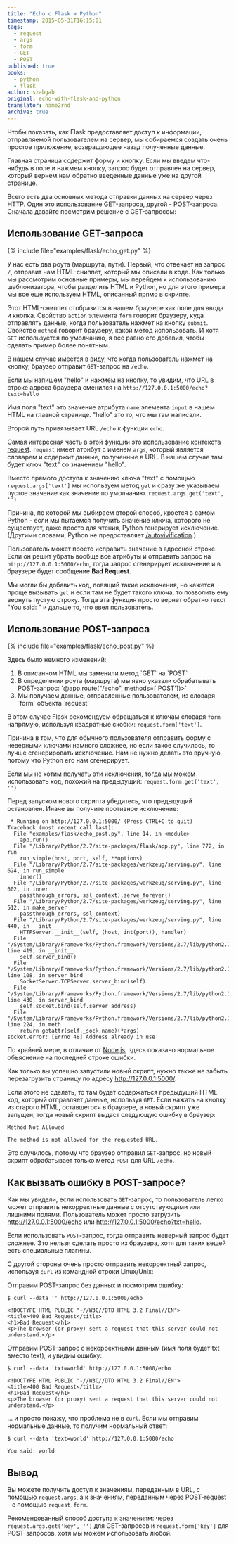 ```yaml
---
title: "Echo с Flask и Python"
timestamp: 2015-05-31T16:15:01
tags:
  - request
  - args
  - form
  - GET
  - POST
published: true
books:
  - python
  - flask
author: szabgab
original: echo-with-flask-and-python
translator: name2rnd
archive: true
---
```



Чтобы показать, как Flask предоставляет доступ к информации, отправляемой пользователем на сервер, мы 
собираемся создать очень простое приложение, возвращающее назад полученные данные.

Главная страница содержит форму и кнопку. Если мы введем что-нибудь в поле и нажмем кнопку,
запрос будет отправлен на сервер, который вернем нам обратно введенные данные уже на другой странице.


Всего есть два основных метода отправки данных на сервер через HTTP. Один это использование GET-запроса, другой - POST-запроса.
Сначала давайте посмотрим решение с GET-запросом:

## Использование GET-запроса

{% include file="examples/flask/echo_get.py" %}

У нас есть два роута (маршрута, пути). Первый, что отвечает на запрос `/`, отправит нам HTML-сниппет, который мы описали в коде.
Как только мы рассмотрим основные примеры, мы перейдем к использованию шаблонизатора, чтобы разделить HTML и Python, но 
для этого примера мы все еще используем HTML, описанный прямо в скрипте.

Этот HTML-сниппет отобразится в нашем браузере как поле для ввода и кнопка. Свойство `action` элемента `form`
говорит браузеру, куда отправлять данные, когда пользователь нажмет на кнопку `submit`.
Свойство `method` говорит браузеру, какой метод использовать. И хотя `GET` используется по умолчанию, я 
все равно его добавил, чтобы сделать пример более понятным.

В нашем случае имеется в виду, что когда пользователь нажмет на кнопку, браузер отправит `GET`-запрос на `/echo`.

Если мы напишем "hello" и нажмем на кнопку, то увидим, что URL в строке адреса браузера сменился на 
`http://127.0.0.1:5000/echo?text=hello`

Имя поля "text" это значение атрибута `name` элемента `input` в нашем HTML на главной странице.
"hello" это то, что мы там написали.

Второй путь привязывает URL `/echo` к функции `echo`.

Самая интересная часть в этой функции это использование контекста [request](http://flask.pocoo.org/docs/0.10/reqcontext/). 
`request` имеет атрибут с именем `args`, который является словарем и содержит данные, полученные в URL. 
В нашем случае там будет ключ "text" со значением "hello".

Вместо прямого доступа к значению ключа "text" с помощью `request.args['text']` мы используем метод `get`
и сразу же указываем пустое значение как значение по умолчанию. `request.args.get('text', '')`

Причина, по которой мы выбираем второй способ, кроется в самом Python - если мы пытаемся получить значение ключа, которого
не существует, даже просто для чтения, Python генерирует исключение. (Другими словами, Python 
не предоставляет [/autovivification](https://perlmaven.com/autovivification).)

Пользователь может просто исправить значение в адресной строке. Если он решит убрать вообще все атрибуты
и отправить запрос на `http://127.0.0.1:5000/echo`, тогда запрос сгенерирует исключение и 
в браузере будет сообщение <b>Bad Request</b>.

Мы могли бы добавить код, ловящий такие исключения, но кажется проще вызывать `get`
и если там не будет такого ключа, то позволить ему вернуть пустую строку.
Тогда эта функция просто вернет обратно текст "You said: " и дальше то, что ввел пользователь.

## Использование POST-запроса

{% include file="examples/flask/echo_post.py" %}

Здесь было немного изменений:

<ol>
  <li>В описанном HTML мы заменили метод `GET` на `POST`</li>
  <li>В определении роута (маршрута) мы явно указали обрабатывать POST-запрос: `@app.route("/echo", methods=['POST'])>`</li>
  <li>Мы получаем данные, отправленные пользователем, из словаря `form` объекта `request`</li>
</ol>

В этом случае Flask рекомендуем обращаться к ключам словаря `form` напрямую, используя квадратные скобки: `request.form['text']`.

Причина в том, что для обычного пользователя отправить форму с неверными ключами намного сложнее, но если такое случилось, то
лучше сгенерировать исключение. Нам не нужно делать это вручную, потому что Python его нам сгенерирует.

Если мы не хотим получать эти исключения, тогда мы можем использовать код, похожий на предыдущий:
`request.form.get('text', '')`

Перед запуском нового скрипта убедитесь, что предыдущий остановлен. Иначе вы получите противное исключение:

```
 * Running on http://127.0.0.1:5000/ (Press CTRL+C to quit)
Traceback (most recent call last):
  File "examples/flask/echo_post.py", line 14, in <module>
    app.run()
  File "/Library/Python/2.7/site-packages/flask/app.py", line 772, in run
    run_simple(host, port, self, **options)
  File "/Library/Python/2.7/site-packages/werkzeug/serving.py", line 624, in run_simple
    inner()
  File "/Library/Python/2.7/site-packages/werkzeug/serving.py", line 602, in inner
    passthrough_errors, ssl_context).serve_forever()
  File "/Library/Python/2.7/site-packages/werkzeug/serving.py", line 512, in make_server
    passthrough_errors, ssl_context)
  File "/Library/Python/2.7/site-packages/werkzeug/serving.py", line 440, in __init__
    HTTPServer.__init__(self, (host, int(port)), handler)
  File "/System/Library/Frameworks/Python.framework/Versions/2.7/lib/python2.7/SocketServer.py", line 419, in __init__
    self.server_bind()
  File "/System/Library/Frameworks/Python.framework/Versions/2.7/lib/python2.7/BaseHTTPServer.py", line 108, in server_bind
    SocketServer.TCPServer.server_bind(self)
  File "/System/Library/Frameworks/Python.framework/Versions/2.7/lib/python2.7/SocketServer.py", line 430, in server_bind
    self.socket.bind(self.server_address)
  File "/System/Library/Frameworks/Python.framework/Versions/2.7/lib/python2.7/socket.py", line 224, in meth
    return getattr(self._sock,name)(*args)
socket.error: [Errno 48] Address already in use
```

По крайней мере, в отличие от [Node.js](/getting-started-with-nodejs), здесь показано нормальное объяснение
на последней строке ошибки.

Как только вы успешно запустили новый скрипт, нужно также не забыть перезагрузить страницу по адресу http://127.0.0.1:5000/.

Если этого не сделать, то там будет содержаться предыдущий HTML код, который отправляет данные, используя `GET`.
Если нажать на кнопку из старого HTML, оставшегося в браузере, а новый скрипт уже запущен, тогда новый скрипт выдаст следующую ошибку в браузер:

```
Method Not Allowed

The method is not allowed for the requested URL.
```

Это случилось, потому что браузер отправил `GET`-запрос, но новый скрипт обрабатывает только метод `POST` для URL `/echo`.

## Как вызвать ошибку в POST-запросе?

Как мы увидели, если использовать `GET`-запрос, то пользователь легко может отправить некорректные данные с отсутствующими 
или лишними полями. Пользователь может просто загрузить http://127.0.0.1:5000/echo или http://127.0.0.1:5000/echo?txt=hello.

Если использовать `POST`-запрос, тогда отправить неверный запрос будет сложнее.
Это нельзя сделать просто из браузера, хотя для таких вещей есть специальные плагины.

С другой стороны очень просто отправить некорректный запрос, используя `curl`
из командной строки Linux/Unix:

Отправим POST-запрос без данных и посмотрим ошибку:

```
$ curl --data '' http://127.0.0.1:5000/echo

<!DOCTYPE HTML PUBLIC "-//W3C//DTD HTML 3.2 Final//EN">
<title>400 Bad Request</title>
<h1>Bad Request</h1>
<p>The browser (or proxy) sent a request that this server could not understand.</p>
```

Отправим POST-запрос с некорректными данным (имя поля будет txt вместо text), и увидим ошибку:

```
$ curl --data 'txt=world' http://127.0.0.1:5000/echo

<!DOCTYPE HTML PUBLIC "-//W3C//DTD HTML 3.2 Final//EN">
<title>400 Bad Request</title>
<h1>Bad Request</h1>
<p>The browser (or proxy) sent a request that this server could not understand.</p>
```

... и просто покажу, что проблема не в `curl`. Если мы отправим нормальные данные, то получим нормальный ответ:

```
$ curl --data 'text=world' http://127.0.0.1:5000/echo

You said: world
```

## Вывод

Вы можете получить доступ к значениям, переданным в URL, с помощью `request.args`, а к значениям, переданным через POST-request - с помощью `request.form`.

Рекомендованный способ доступа к значениям: через `request.args.get('key', '')` для GET-запросов и `request.form['key']` для POST-запросов, хотя мы можем использовать
любой.

